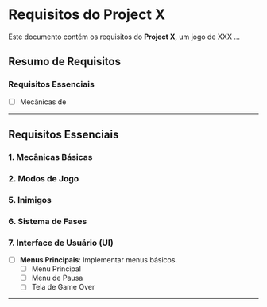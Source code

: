 # Requisitos do Project X

Este documento contém os requisitos do **Project X**, um jogo de XXX ...


## Resumo de Requisitos

### Requisitos Essenciais
- [ ] Mecânicas de 

---

## Requisitos Essenciais

### 1. Mecânicas Básicas


### 2. Modos de Jogo


### 5. Inimigos


### 6. Sistema de Fases

### 7. Interface de Usuário (UI)
- [ ] **Menus Principais**: Implementar menus básicos.
  - [ ] Menu Principal
  - [ ] Menu de Pausa
  - [ ] Tela de Game Over

---
